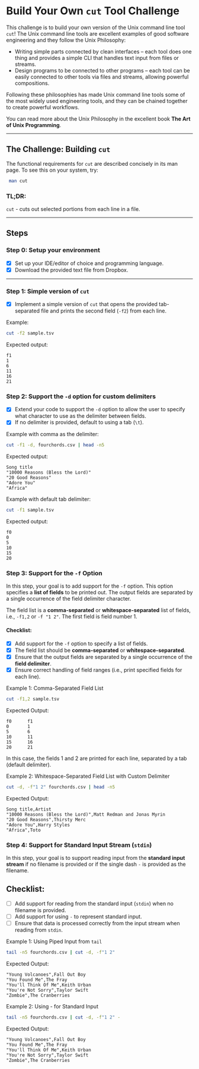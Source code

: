 # Build Your Own `cut` Tool Challenge

This challenge is to build your own version of the Unix command line tool `cut`! The Unix command line tools are excellent examples of good software engineering and they follow the Unix Philosophy:

- Writing simple parts connected by clean interfaces – each tool does one thing and provides a simple CLI that handles text input from files or streams.
- Design programs to be connected to other programs – each tool can be easily connected to other tools via files and streams, allowing powerful compositions.

Following these philosophies has made Unix command line tools some of the most widely used engineering tools, and they can be chained together to create powerful workflows.

You can read more about the Unix Philosophy in the excellent book **The Art of Unix Programming**.

---

## The Challenge: Building `cut`

The functional requirements for `cut` are described concisely in its man page. To see this on your system, try:

```bash
 man cut
 ```

### TL;DR:
`cut` - cuts out selected portions from each line in a file.

---

## Steps

### Step 0: Setup your environment
- [x] Set up your IDE/editor of choice and programming language.
- [x] Download the provided text file from Dropbox.

---

### Step 1: Simple version of `cut`
- [x] Implement a simple version of `cut` that opens the provided tab-separated file and prints the second field (`-f2`) from each line.

Example:
```bash
cut -f2 sample.tsv
```

Expected output:
```
f1
1
6
11
16
21
```

### Step 2: Support the `-d` option for custom delimiters
- [x] Extend your code to support the `-d` option to allow the user to specify what character to use as the delimiter between fields.
- [x] If no delimiter is provided, default to using a tab (`\t`).

Example with comma as the delimiter:
```bash
cut -f1 -d, fourchords.csv | head -n5
```

Expected output:
```
Song title
"10000 Reasons (Bless the Lord)"
"20 Good Reasons"
"Adore You"
"Africa"
```

Example with default tab delimiter:
```bash
cut -f1 sample.tsv
```

Expected output:
```
f0
0
5
10
15
20
```


### Step 3: Support for the `-f` Option

In this step, your goal is to add support for the `-f` option. This option specifies a **list of fields** to be printed out. The output fields are separated by a single occurrence of the field delimiter character.

The field list is a **comma-separated** or **whitespace-separated** list of fields, i.e., `-f1,2` or `-f "1 2"`. The first field is field number 1.

#### Checklist:

- [x] Add support for the `-f` option to specify a list of fields.
- [x] The field list should be **comma-separated** or **whitespace-separated**.
- [x] Ensure that the output fields are separated by a single occurrence of the **field delimiter**.
- [x] Ensure correct handling of field ranges (i.e., print specified fields for each line).

Example 1: Comma-Separated Field List

```bash
cut -f1,2 sample.tsv
```

Expected Output:
```
f0      f1
0       1
5       6
10      11
15      16
20      21
```

In this case, the fields 1 and 2 are printed for each line, separated by a tab (default delimiter).

Example 2: Whitespace-Separated Field List with Custom Delimiter

```bash
cut -d, -f"1 2" fourchords.csv | head -n5
```

Expected Output:
```
Song title,Artist
"10000 Reasons (Bless the Lord)",Matt Redman and Jonas Myrin
"20 Good Reasons",Thirsty Merc
"Adore You",Harry Styles
"Africa",Toto
```

### Step 4: Support for Standard Input Stream (`stdin`)

In this step, your goal is to support reading input from the **standard input stream** if no filename is provided or if the single dash `-` is provided as the filename.

## Checklist:
- [ ] Add support for reading from the standard input (`stdin`) when no filename is provided.
- [ ] Add support for using `-` to represent standard input.
- [ ] Ensure that data is processed correctly from the input stream when reading from `stdin`.

Example 1: Using Piped Input from `tail`

```bash
tail -n5 fourchords.csv | cut -d, -f"1 2"
```

Expected Output:
```
"Young Volcanoes",Fall Out Boy
"You Found Me",The Fray
"You'll Think Of Me",Keith Urban
"You're Not Sorry",Taylor Swift
"Zombie",The Cranberries
```

Example 2: Using - for Standard Input

```bash
tail -n5 fourchords.csv | cut -d, -f"1 2" -
```

Expected Output:
```
"Young Volcanoes",Fall Out Boy
"You Found Me",The Fray
"You'll Think Of Me",Keith Urban
"You're Not Sorry",Taylor Swift
"Zombie",The Cranberries
```
